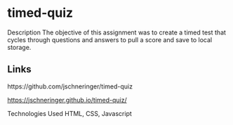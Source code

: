 # timed-quiz

Description
The objective of this assignment was to create a timed test that cycles through questions and answers to pull a score and save to local storage. 


<h2>Links</h2>
https://github.com/jschneringer/timed-quiz

https://jschneringer.github.io/timed-quiz/


Technologies Used
HTML, CSS, Javascript
